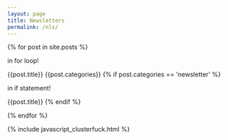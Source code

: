 ```yaml
---
layout: page
title: Newsletters
permalink: /nls/
---
```


{% for post in site.posts %}
	<p>in for loop! </p>
	{{post.title}}
	{{post.categories}}
	{% if post.categories == 'newsletter' %}
		<p> in if statement! </p>
		{{post.title}}
	{% endif %}

{% endfor %}

<a href="#" class="scrollToTop"><i class="fa fa-angle-up"></i></a>
<!--back to top end-->
{% include javascript_clusterfuck.html %}